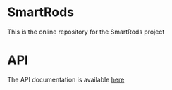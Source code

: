 # SmartRods

This is the online repository for the SmartRods project

# API

The API documentation is available [here](http://www.smartrods.co.uk/api/docs)
